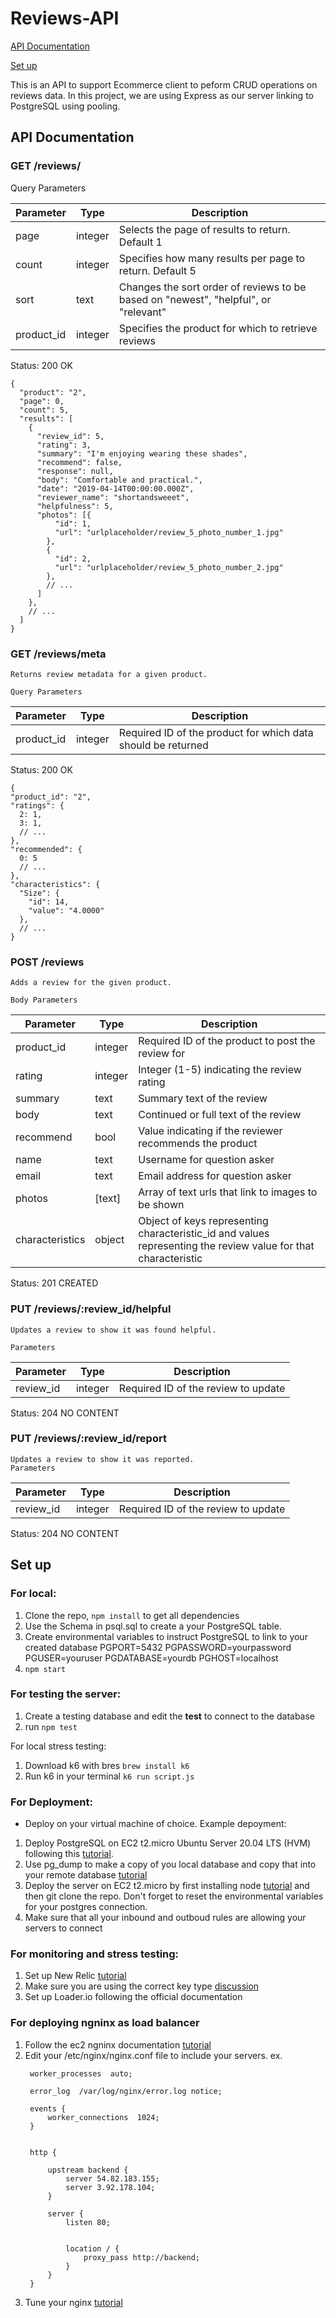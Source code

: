 # Reviews-API

[API Documentation](#api-documentation)

[Set up](#set-up)

This is an API to support Ecommerce client to peform CRUD operations on reviews data. In this project, we are using Express as our server linking to PostgreSQL using pooling.

## API Documentation
### GET /reviews/
  Query Parameters
  
  | Parameter  | Type | Description |
  | ------------- | ------------- | ------------- |
  | page | integer  | Selects the page of results to return. Default 1 |
  | count | integer  | Specifies how many results per page to return. Default 5 |
  | sort | text  | Changes the sort order of reviews to be based on "newest", "helpful", or "relevant" |
  | product_id | integer  | Specifies the product for which to retrieve reviews |


  Status: 200 OK
  ```
  {
    "product": "2",
    "page": 0,
    "count": 5,
    "results": [
      {
        "review_id": 5,
        "rating": 3,
        "summary": "I'm enjoying wearing these shades",
        "recommend": false,
        "response": null,
        "body": "Comfortable and practical.",
        "date": "2019-04-14T00:00:00.000Z",
        "reviewer_name": "shortandsweeet",
        "helpfulness": 5,
        "photos": [{
            "id": 1,
            "url": "urlplaceholder/review_5_photo_number_1.jpg"
          },
          {
            "id": 2,
            "url": "urlplaceholder/review_5_photo_number_2.jpg"
          },
          // ...
        ]
      },
      // ...
    ]
  }
  ```
### GET /reviews/meta
    Returns review metadata for a given product.
  
    Query Parameters
  
  | Parameter  | Type | Description |
  | ------------- | ------------- | ------------- |
  | product_id | integer  | Required ID of the product for which data should be returned |


  Status: 200 OK
  ```
  {
  "product_id": "2",
  "ratings": {
    2: 1,
    3: 1,
    // ...
  },
  "recommended": {
    0: 5
    // ...
  },
  "characteristics": {
    "Size": {
      "id": 14,
      "value": "4.0000"
    },
    // ...
  }
  ```
### POST /reviews
    Adds a review for the given product.
  
    Body Parameters
  
  | Parameter  | Type | Description |
  | ------------- | ------------- | ------------- |
  | product_id | integer  | Required ID of the product to post the review for |
  | rating | integer  | Integer (1-5) indicating the review rating |
  | summary | text  | Summary text of the review |
  | body | text  | Continued or full text of the review |
  | recommend | bool  | Value indicating if the reviewer recommends the product |
  | name | text  | Username for question asker |
  | email | text  | Email address for question asker |
  | photos | [text]  | Array of text urls that link to images to be shown |
  | characteristics | object | Object of keys representing characteristic_id and values representing the review value for that characteristic |


  Status: 201 CREATED

 ### PUT /reviews/:review_id/helpful
    Updates a review to show it was found helpful.
  
    Parameters
  
  | Parameter  | Type | Description |
  | ------------- | ------------- | ------------- |
  | review_id | integer  | Required ID of the review to update |


  Status: 204 NO CONTENT
  
  
### PUT /reviews/:review_id/report
    Updates a review to show it was reported. 
    Parameters
  
  | Parameter  | Type | Description |
  | ------------- | ------------- | ------------- |
  | review_id | integer  | Required ID of the review to update |


  Status: 204 NO CONTENT


## Set up
### For local:
1. Clone the repo, ```npm install``` to get all dependencies
2. Use the Schema in psql.sql to create a your PostgreSQL table. 
3. Create environmental variables to instruct PostgreSQL to link to your created database
    PGPORT=5432
    PGPASSWORD=yourpassword
    PGUSER=youruser
    PGDATABASE=yourdb
    PGHOST=localhost
4. ```npm start``` 

### For testing the server:
1. Create a testing database and edit the __test__ to connect to the database
2. run ```npm test```

For local stress testing:
1. Download k6 with bres ```brew install k6```
2. Run k6 in your terminal ```k6 run script.js```

### For Deployment:
- Deploy on your virtual machine of choice. Example depoyment:
1. Deploy PostgreSQL on EC2 t2.micro Ubuntu Server 20.04 LTS (HVM) following this [tutorial](https://betterprogramming.pub/how-to-provision-a-cheap-postgresql-database-in-aws-ec2-9984ff3ddaea).
2. Use pg_dump to make a copy of you local database and copy that into your remote database [tutorial](https://www.postgresqltutorial.com/postgresql-copy-database/)
3. Deploy the server on EC2 t2.micro by first installing node [tutorial](https://docs.aws.amazon.com/sdk-for-javascript/v2/developer-guide/setting-up-node-on-ec2-instance.html) and then git clone the repo. Don't forget to reset the environmental variables for your postgres connection.
4. Make sure that all your inbound and outboud rules are allowing your servers to connect

### For monitoring and stress testing:
1. Set up New Relic [tutorial](https://docs.newrelic.com/docs/apm/agents/nodejs-agent/installation-configuration/install-nodejs-agent/)
2. Make sure you are using the correct key type [discussion](https://discuss.newrelic.com/t/node-new-relic-for-node-js-halted-startup-due-to-an-error-error-failed-to-connect-to-collector/138025)
3. Set up Loader.io following the official documentation

### For deploying ngninx as load balancer
1. Follow the ec2 ngninx documentation [tutorial](https://www.nginx.com/blog/setting-up-nginx/)
2. Edit your /etc/nginx/nginx.conf file to include your servers. ex. 
   ```user  nginx;
    worker_processes  auto;

    error_log  /var/log/nginx/error.log notice;

    events {
        worker_connections  1024;
    }


    http {

        upstream backend {
            server 54.82.183.155;
            server 3.92.178.104;
        }

        server {
            listen 80;


            location / {
                proxy_pass http://backend;
            }
        }
    }
    ```
3. Tune your nginx [tutorial](https://www.nginx.com/blog/tuning-nginx/)

